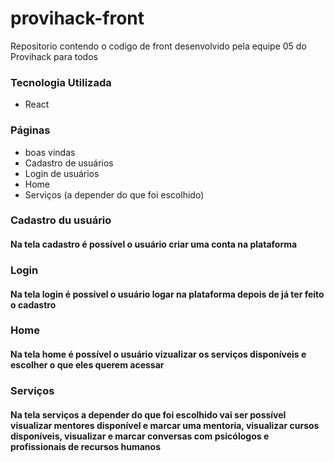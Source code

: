 # provihack-front
Repositorio contendo o codigo de front desenvolvido pela equipe 05 do Provihack para todos

### Tecnologia Utilizada

- React

### Páginas

- boas vindas
- Cadastro de usuários 
- Login de usuários 
- Home
- Serviços (a depender do que foi escolhido)

### Cadastro du usuário

#### Na tela cadastro é possível o usuário criar uma conta na plataforma

### Login

#### Na tela login é possível o usuário logar na plataforma depois de já ter feito o cadastro

### Home 

#### Na tela home é possível o usuário vizualizar os serviços disponíveis e escolher o que eles querem acessar

### Serviços 

#### Na tela serviços a depender do que foi escolhido vai ser possível visualizar mentores disponível e marcar uma mentoria, visualizar cursos disponíveis, visualizar e marcar conversas com psicólogos e profissionais de recursos humanos
